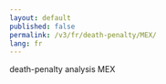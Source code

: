 ```yaml
---
layout: default
published: false
permalink: /v3/fr/death-penalty/MEX/
lang: fr
---
```


death-penalty analysis MEX
